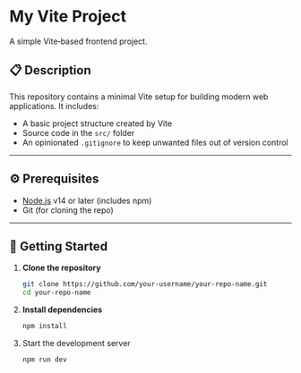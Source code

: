 # My Vite Project

A simple Vite‑based frontend project.

## 📋 Description

This repository contains a minimal Vite setup for building modern web applications. It includes:

- A basic project structure created by Vite  
- Source code in the `src/` folder  
- An opinionated `.gitignore` to keep unwanted files out of version control  

---

## ⚙️ Prerequisites

- [Node.js](https://nodejs.org/) v14 or later (includes npm)  
- Git (for cloning the repo)  

---

## 🚀 Getting Started

1. **Clone the repository**  
   ```bash
   git clone https://github.com/your-username/your-repo-name.git
   cd your-repo-name
2. **Install dependencies**

    ```bash
    npm install

3. Start the development server

    ```bash
    npm run dev
